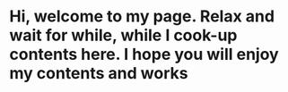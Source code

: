# Hi, welcome to my page. Relax and wait for while, while I cook-up contents here. I hope you will enjoy my contents and works
